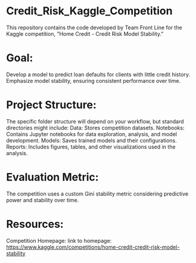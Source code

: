 # Credit_Risk_Kaggle_Competition

This repository contains the code developed by Team Front Line for the Kaggle competition, "Home Credit - Credit Risk Model Stability."
# Goal:
Develop a model to predict loan defaults for clients with little credit history.
Emphasize model stability, ensuring consistent performance over time.
# Project Structure:
The specific folder structure will depend on your workflow, but standard directories might include:
Data: Stores competition datasets.
Notebooks: Contains Jupyter notebooks for data exploration, analysis, and model development.
Models: Saves trained models and their configurations.
Reports: Includes figures, tables, and other visualizations used in the analysis.
# Evaluation Metric:
The competition uses a custom Gini stability metric considering predictive power and stability over time.
# Resources:
Competition Homepage: link to homepage: https://www.kaggle.com/competitions/home-credit-credit-risk-model-stability
